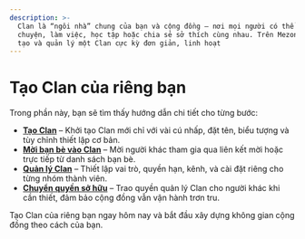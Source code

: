```yaml
---
description: >-
  Clan là “ngôi nhà” chung của bạn và cộng đồng — nơi mọi người có thể trò
  chuyện, làm việc, học tập hoặc chia sẻ sở thích cùng nhau. Trên Mezon, việc
  tạo và quản lý một Clan cực kỳ đơn giản, linh hoạt
---
```


# Tạo Clan của riêng bạn

Trong phần này, bạn sẽ tìm thấy hướng dẫn chi tiết cho từng bước:

* [**Tạo Clan**](tao-clan.md) – Khởi tạo Clan mới chỉ với vài cú nhấp, đặt tên, biểu tượng và tùy chỉnh thiết lập cơ bản.
* [**Mời bạn bè vào Clan**](moi-ban-be-vao-clan.md) – Mời người khác tham gia qua liên kết mời hoặc trực tiếp từ danh sách bạn bè.
* [**Quản lý Clan**](quan-ly-clan/) – Thiết lập vai trò, quyền hạn, kênh, và cài đặt riêng cho từng nhóm thành viên.
* [**Chuyển quyền sở hữu**](chuyen-quyen-so-huu-clan.md) – Trao quyền quản lý Clan cho người khác khi cần thiết, đảm bảo cộng đồng vẫn vận hành trơn tru.

Tạo Clan của riêng bạn ngay hôm nay và bắt đầu xây dựng không gian cộng đồng theo cách của bạn.
